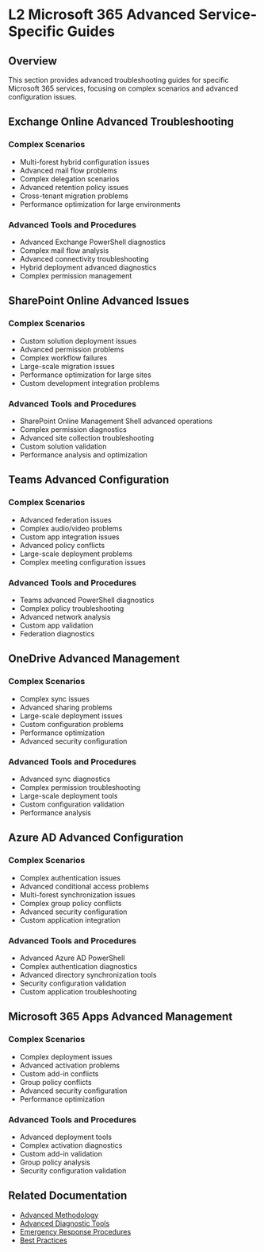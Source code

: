 # L2 Microsoft 365 Advanced Service-Specific Guides

## Overview
This section provides advanced troubleshooting guides for specific Microsoft 365 services, focusing on complex scenarios and advanced configuration issues.

## Exchange Online Advanced Troubleshooting
### Complex Scenarios
- Multi-forest hybrid configuration issues
- Advanced mail flow problems
- Complex delegation scenarios
- Advanced retention policy issues
- Cross-tenant migration problems
- Performance optimization for large environments

### Advanced Tools and Procedures
- Advanced Exchange PowerShell diagnostics
- Complex mail flow analysis
- Advanced connectivity troubleshooting
- Hybrid deployment advanced diagnostics
- Complex permission management

## SharePoint Online Advanced Issues
### Complex Scenarios
- Custom solution deployment issues
- Advanced permission problems
- Complex workflow failures
- Large-scale migration issues
- Performance optimization for large sites
- Custom development integration problems

### Advanced Tools and Procedures
- SharePoint Online Management Shell advanced operations
- Complex permission diagnostics
- Advanced site collection troubleshooting
- Custom solution validation
- Performance analysis and optimization

## Teams Advanced Configuration
### Complex Scenarios
- Advanced federation issues
- Complex audio/video problems
- Custom app integration issues
- Advanced policy conflicts
- Large-scale deployment problems
- Complex meeting configuration issues

### Advanced Tools and Procedures
- Teams advanced PowerShell diagnostics
- Complex policy troubleshooting
- Advanced network analysis
- Custom app validation
- Federation diagnostics

## OneDrive Advanced Management
### Complex Scenarios
- Complex sync issues
- Advanced sharing problems
- Large-scale deployment issues
- Custom configuration problems
- Performance optimization
- Advanced security configuration

### Advanced Tools and Procedures
- Advanced sync diagnostics
- Complex permission troubleshooting
- Large-scale deployment tools
- Custom configuration validation
- Performance analysis

## Azure AD Advanced Configuration
### Complex Scenarios
- Complex authentication issues
- Advanced conditional access problems
- Multi-forest synchronization issues
- Complex group policy conflicts
- Advanced security configuration
- Custom application integration

### Advanced Tools and Procedures
- Advanced Azure AD PowerShell
- Complex authentication diagnostics
- Advanced directory synchronization tools
- Security configuration validation
- Custom application troubleshooting

## Microsoft 365 Apps Advanced Management
### Complex Scenarios
- Complex deployment issues
- Advanced activation problems
- Custom add-in conflicts
- Group policy conflicts
- Advanced security configuration
- Performance optimization

### Advanced Tools and Procedures
- Advanced deployment tools
- Complex activation diagnostics
- Custom add-in validation
- Group policy analysis
- Security configuration validation

## Related Documentation
- [Advanced Methodology](../methodology/index.md)
- [Advanced Diagnostic Tools](../diagnostic_tools/index.md)
- [Emergency Response Procedures](../emergency_response/index.md)
- [Best Practices](../best_practices/index.md)
